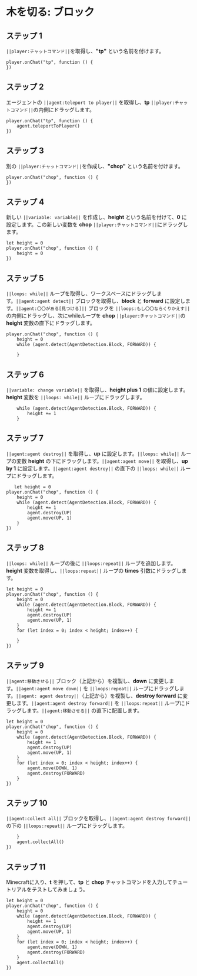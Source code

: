 # 木を切る: ブロック

## ステップ 1
``||player:チャットコマンド||``を取得し、**"tp"** という名前を付けます。

```blocks
player.onChat("tp", function () {
})
```

## ステップ 2
エージェントの ``||agent:teleport to player||`` を取得し、**tp** ``||player:チャットコマンド||``の内側にドラッグします。

```blocks
player.onChat("tp", function () {
    agent.teleportToPlayer()
})
```

## ステップ 3

別の ``||player:チャットコマンド||``を作成し、**"chop"** という名前を付けます。

```blocks
player.onChat("chop", function () {
})
```

## ステップ 4

新しい ``||variable: variable||`` を作成し、**height** という名前を付けて、**0** に設定します。この新しい変数を **chop** ``||player:チャットコマンド||``にドラッグします。

```blocks
let height = 0
player.onChat("chop", function () {
    height = 0
})
```

## ステップ 5

``||loops: while||`` ループを取得し、ワークスペースにドラッグします。``||agent:agent detect||`` ブロックを取得し、**block** と **forward** に設定します。``||agent:〇〇がある[見つける]||`` ブロックを ``||loops:もし〇〇ならくりかえす||``の内側にドラッグし、次にwhileループを **chop** ``||player:チャットコマンド||``の **height** 変数の直下にドラッグします。

```blocks
player.onChat("chop", function () {
    height = 0
    while (agent.detect(AgentDetection.Block, FORWARD)) {
    	
    }
```

## ステップ 6

``||variable: change variable||`` を取得し、**height plus 1** の値に設定します。**height** 変数を ``||loops: while||`` ループにドラッグします。

```blocks
    while (agent.detect(AgentDetection.Block, FORWARD)) {
        height += 1
    }
```

## ステップ 7

``||agent:agent destroy||`` を取得し、**up** に設定します。``||loops: while||`` ループの変数 **height** の下にドラッグします。``||agent:agent move||`` を取得し、**up by 1** に設定します。``||agent:agent destroy||`` の直下の ``||loops: while||`` ループにドラッグします。

```blocks
   let height = 0
player.onChat("chop", function () {
    height = 0
    while (agent.detect(AgentDetection.Block, FORWARD)) {
        height += 1
        agent.destroy(UP)
        agent.move(UP, 1)
    }
})
```


## ステップ 8

``||loops: while||`` ループの後に ``||loops:repeat||`` ループを追加します。**height** 変数を取得し、``||loops:repeat||`` ループの **times** 引数にドラッグします。

```blocks
let height = 0
player.onChat("chop", function () {
    height = 0
    while (agent.detect(AgentDetection.Block, FORWARD)) {
        height += 1
        agent.destroy(UP)
        agent.move(UP, 1)
    }
    for (let index = 0; index < height; index++) {
    	
    }
})
```

## ステップ 9

``||agent:移動させる||`` ブロック（上記から）を複製し、**down** に変更します。``||agent:agent move down||`` を ``||loops:repeat||`` ループにドラッグします。``||agent: agent destroy||``（上記から）を複製し、**destroy forward** に変更します。``||agent:agent destroy forward||`` を ``||loops:repeat||`` ループにドラッグします。``||agent:移動させる||`` の直下に配置します。

```blocks
let height = 0
player.onChat("chop", function () {
    height = 0
    while (agent.detect(AgentDetection.Block, FORWARD)) {
        height += 1
        agent.destroy(UP)
        agent.move(UP, 1)
    }
    for (let index = 0; index < height; index++) {
        agent.move(DOWN, 1)
        agent.destroy(FORWARD)
    }
})

```

## ステップ 10

``||agent:collect all||`` ブロックを取得し、``||agent:agent destroy forward||`` の下の ``||loops:repeat||`` ループにドラッグします。

```blocks
    }
    agent.collectAll()
})
```

## ステップ 11

Minecraftに入り、**t** を押して、**tp** と **chop** チャットコマンドを入力してチュートリアルをテストしてみましょう。
```blocks
let height = 0
player.onChat("chop", function () {
    height = 0
    while (agent.detect(AgentDetection.Block, FORWARD)) {
        height += 1
        agent.destroy(UP)
        agent.move(UP, 1)
    }
    for (let index = 0; index < height; index++) {
        agent.move(DOWN, 1)
        agent.destroy(FORWARD)
    }
    agent.collectAll()
})
```